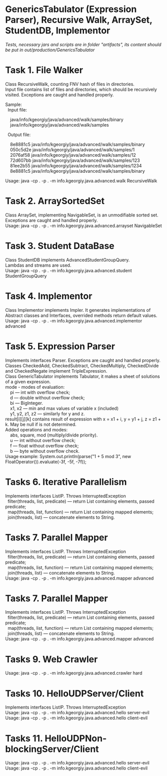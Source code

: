 # GenericsTabulator (Expression Parser), Recursive Walk, ArraySet, StudentDB, Implementor

<p><em>Tests, necessary jars and scripts are in folder "artifacts", its content should be put in out/production/GenericsTabulator</em></p>
<h1>Task 1. File Walker</h1>
  <p>Class RecursiveWalk, counting FNV hash of files in directories.<br>
  Input file contains list of files and directories, which should be recursively visited. Exceptions are caught and handled properly.</p>

<p>Sample:<br>
  &nbsp;&nbsp;Input file:</p>
      <p>&nbsp;&nbsp;&nbsp;&nbsp;java/info/kgeorgiy/java/advanced/walk/samples/binary<br>
      &nbsp;&nbsp;&nbsp;&nbsp;java/info/kgeorgiy/java/advanced/walk/samples</p>

  <p>&nbsp;&nbsp;Output file:</p>
      <p>&nbsp;&nbsp;&nbsp;&nbsp;8e8881c5 java/info/kgeorgiy/java/advanced/walk/samples/binary<br>
      &nbsp;&nbsp;&nbsp;&nbsp;050c5d2e java/info/kgeorgiy/java/advanced/walk/samples/1<br>
      &nbsp;&nbsp;&nbsp;&nbsp;2076af58 java/info/kgeorgiy/java/advanced/walk/samples/12<br>
      &nbsp;&nbsp;&nbsp;&nbsp;72d607bb java/info/kgeorgiy/java/advanced/walk/samples/123<br>
      &nbsp;&nbsp;&nbsp;&nbsp;81ee2b55 java/info/kgeorgiy/java/advanced/walk/samples/1234<br>
      &nbsp;&nbsp;&nbsp;&nbsp;8e8881c5 java/info/kgeorgiy/java/advanced/walk/samples/binary</p>

  <p>Usage: java -cp . -p . -m info.kgeorgiy.java.advanced.walk RecursiveWalk <full classname></p>
       
<h1>Task 2. ArraySortedSet</h1> 
  <p>Class ArraySet, implementing NavigableSet, is an unmodifiable sorted set. Exceptions are caught and handled properly.<br>
  Usage: java -cp . -p . -m info.kgeorgiy.java.advanced.arrayset NavigableSet <full classname></p>
  
<h1>Task 3. Student DataBase</h1>  
  <p>Class StudentDB implements AdvancedStudentGroupQuery.<br>
  Lambdas and streams are used.<br>
  Usage: java -cp . -p . -m info.kgeorgiy.java.advanced.student StudentGroupQuery <full classname></p>

<h1>Task 4. Implementor</h1>
  <p>Class Implementor implements Impler. It generates implementations of Abstract classes and Interfaces, overrided methods return default values.<br>
  Usage: java -cp . -p . -m info.kgeorgiy.java.advanced.implementor advanced <full classname></p>
    
<h1>Task 5. Expression Parser</h1>
  <p>Implements interfaces Parser. Exceptions are caught and handled properly.<br>
  Classes CheckedAdd, CheckedSubtract, CheckedMultiply, CheckedDivide and CheckedNegate implement TripleExpression.<br>
  Class GenericTabulator implements Tabulator, it makes a sheet of solutions of a given expression.<br>
  mode - modes of evaluation:<br>
    &nbsp;&nbsp;&nbsp;&nbsp;pi — int with overflow check;<br>
    &nbsp;&nbsp;&nbsp;&nbsp;d — double without overflow check;<br>
    &nbsp;&nbsp;&nbsp;&nbsp;bi — BigInteger.<br>
    &nbsp;&nbsp;&nbsp;&nbsp;x1, x2 — min and max values of variable x (included)<br>
    &nbsp;&nbsp;&nbsp;&nbsp;y1, y2, z1, z2 — similarly for y and z.<br>
  result[i][j][k] contains result of expression with x = x1 + i, y = y1 + j, z = z1 + k. May be null if is not determined.<br>
  Added operations and modes:<br>
    &nbsp;&nbsp;&nbsp;&nbsp;abs, square, mod (multiply/divide priority). <br> 
    &nbsp;&nbsp;&nbsp;&nbsp;u — int without overflow check;<br>
    &nbsp;&nbsp;&nbsp;&nbsp;f — float without overflow check;<br>
    &nbsp;&nbsp;&nbsp;&nbsp;b — byte without overflow check.<br>
  Usage example: System.out.println(parse("1 + 5 mod 3", new FloatOperator()).evaluate(-3f, -5f, -7f));</p> 
  
<h1>Tasks 6. Iterative Parallelism</h1>
  <p>Implements interfaces ListIP. Throws InterruptedException<br>
   &nbsp;&nbsp;filter(threads, list, predicate) — return List containing elements, passed predicate;<br>
   &nbsp;&nbsp;map(threads, list, function) — return List containing mapped elements;<br>
   &nbsp;&nbsp;join(threads, list) — concatenate elements to String.</p>
  
<h1>Tasks 7. Parallel Mapper</h1>
  <p>Implements interfaces ListIP. Throws InterruptedException<br>
   &nbsp;&nbsp;filter(threads, list, predicate) — return List containing elements, passed predicate;<br>
   &nbsp;&nbsp;map(threads, list, function) — return List containing mapped elements;<br>
   &nbsp;&nbsp;join(threads, list) — concatenate elements to String.<br>
  Usage: java -cp . -p . -m info.kgeorgiy.java.advanced.mapper advanced <full classname></p>
  
<h1>Tasks 7. Parallel Mapper</h1>
  <p>Implements interfaces ListIP. Throws InterruptedException<br>
   &nbsp;&nbsp;filter(threads, list, predicate) — return List containing elements, passed predicate;<br>
   &nbsp;&nbsp;map(threads, list, function) — return List containing mapped elements;<br>
   &nbsp;&nbsp;join(threads, list) — concatenate elements to String.<br>
  Usage: java -cp . -p . -m info.kgeorgiy.java.advanced.mapper advanced <full classname></p> 
 
 <h1>Tasks 9. Web Crawler</h1>
  <p>
  Usage: java -cp . -p . -m info.kgeorgiy.java.advanced.crawler hard <full classname></p>
  
 <h1>Tasks 10. HelloUDPServer/Client</h1>
  <p>Implements interfaces ListIP. Throws InterruptedException<br>
  Usage: java -cp . -p . -m info.kgeorgiy.java.advanced.hello server-evil <br>
  Usage: java -cp . -p . -m info.kgeorgiy.java.advanced.hello client-evil
  <full classname></p>
  
<h1>Tasks 11. HelloUDPNon-blockingServer/Client</h1>
  <p>
  Usage: java -cp . -p . -m info.kgeorgiy.java.advanced.hello server-evil <br>
  Usage: java -cp . -p . -m info.kgeorgiy.java.advanced.hello client-evil
  <full classname></p>
  
  
